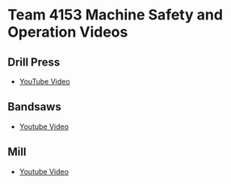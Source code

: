 # Team 4153 Machine Safety and Operation Videos

## Drill Press
- [YouTube Video](https://youtu.be/skLueD5ZWAg)

## Bandsaws
- [Youtube Video](https://youtu.be/BX8sc3GO6Uw)

## Mill
- [Youtube Video](https://youtu.be/4k9FBM6wgRs)

